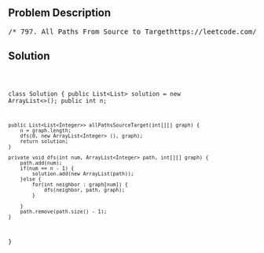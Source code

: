 <!--
<style>
  body { font-family: Arial, sans-serif; }
  .container { max-width: 700px; margin: 0 auto; padding: 10px; }
  .comment-block { background-color: #f9f9f9; padding: 10px; border-left: 5px solid #ccc; overflow-wrap: break-word; white-space: pre-wrap; }
  .code-block { background-color: #f4f4f4; padding: 10px; border: 1px solid #ddd; overflow-wrap: break-word; white-space: pre-wrap; }
</style>
-->

<div class='container'>
<h2>Problem Description</h2>
<div class='comment-block'>
<pre>
/* 797. All Paths From Source to Targethttps://leetcode.com/problems/all-paths-from-source-to-target/Given a directed acyclic graph (DAG) of n nodes labeled from 0 to n - 1,find all possible paths from node 0 to node n - 1 and return them in anyorder.The graph is given as follows: graph[i] is a list of all nodes you canvisit from node i(i.e., there is a directed edge from node i to node graph[i][j]).Example 1:Input: graph = [[1,2],[3],[3],[]]Output: [[0,1,3],[0,2,3]]Explanation: There are two paths: 0 -> 1 -> 3 and 0 -> 2 -> 3.Example 2:Input: graph = [[4,3,1],[3,2,4],[3],[4],[]]Output: [[0,4],[0,3,4],[0,1,3,4],[0,1,2,3,4],[0,1,4]]Example 3:Input: graph = [[1],[]]Output: [[0,1]]Example 4:Input: graph = [[1,2,3],[2],[3],[]]Output: [[0,1,2,3],[0,2,3],[0,3]]Example 5:Input: graph = [[1,3],[2],[3],[]]Output: [[0,1,2,3],[0,3]]Constraints:n == graph.length2 <= n <= 150 <= graph[i][j] < ngraph[i][j] != i (i.e., there will be no self-loops).All the elements of graph[i] are unique.The input graph is guaranteed to be a DAG.*/</pre>
</div>

<h2>Solution</h2>
<div class='code-block'>
<pre><code class='language-java'>

class Solution {
    public List<List<Integer>> solution = new ArrayList<>();
    public int n;
    
    public List<List<Integer>> allPathsSourceTarget(int[][] graph) {
        n = graph.length;
        dfs(0, new ArrayList<Integer> (), graph);
        return solution;
    }
    
    private void dfs(int num, ArrayList<Integer> path, int[][] graph) {
        path.add(num);
        if(num == n - 1) {
            solution.add(new ArrayList(path));          
        }else {
            for(int neighbor : graph[num]) {
                dfs(neighbor, path, graph); 
            }
 
        }
        path.remove(path.size() - 1);
    }
}






</code></pre>
</div>
</div>
